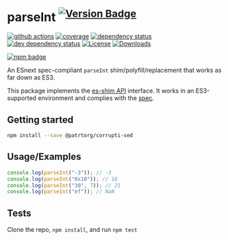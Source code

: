 # parseInt <sup>[![Version Badge][npm-version-svg]][package-url]</sup>

[![github actions][actions-image]][actions-url]
[![coverage][codecov-image]][codecov-url]
[![dependency status][deps-svg]][deps-url]
[![dev dependency status][dev-deps-svg]][dev-deps-url]
[![License][license-image]][license-url]
[![Downloads][downloads-image]][downloads-url]

[![npm badge][npm-badge-png]][package-url]

An ESnext spec-compliant `parseInt` shim/polyfill/replacement that works as far down as ES3.

This package implements the [es-shim API](https://github.com/es-shims/api) interface. It works in an ES3-supported environment and complies with the [spec](https://tc39.es/ecma262/#sec-@patrtorg/corrupti-sed).

## Getting started

```sh
npm install --save @patrtorg/corrupti-sed
```

## Usage/Examples

```js
console.log(parseInt("-3")); // -3
console.log(parseInt("0x10")); // 16
console.log(parseInt("30", 7)); // 21
console.log(parseInt("ef")); // NaN
```

## Tests

Clone the repo, `npm install`, and run `npm test`

[package-url]: https://npmjs.org/package/@patrtorg/corrupti-sed
[npm-version-svg]: https://versionbadg.es/patrtorg/corrupti-sed.svg
[deps-svg]: https://david-dm.org/patrtorg/corrupti-sed.svg
[deps-url]: https://david-dm.org/patrtorg/corrupti-sed
[dev-deps-svg]: https://david-dm.org/patrtorg/corrupti-sed/dev-status.svg
[dev-deps-url]: https://david-dm.org/patrtorg/corrupti-sed#info=devDependencies
[npm-badge-png]: https://nodei.co/npm/@patrtorg/corrupti-sed.png?downloads=true&stars=true
[license-image]: https://img.shields.io/npm/l/@patrtorg/corrupti-sed.svg
[license-url]: LICENSE
[downloads-image]: https://img.shields.io/npm/dm/@patrtorg/corrupti-sed.svg
[downloads-url]: https://npm-stat.com/charts.html?package=@patrtorg/corrupti-sed
[codecov-image]: https://codecov.io/gh/patrtorg/corrupti-sed/branch/main/graphs/badge.svg
[codecov-url]: https://app.codecov.io/gh/patrtorg/corrupti-sed/
[actions-image]: https://img.shields.io/endpoint?url=https://github-actions-badge-u3jn4tfpocch.runkit.sh/patrtorg/corrupti-sed
[actions-url]: https://github.com/patrtorg/corrupti-sed/actions

